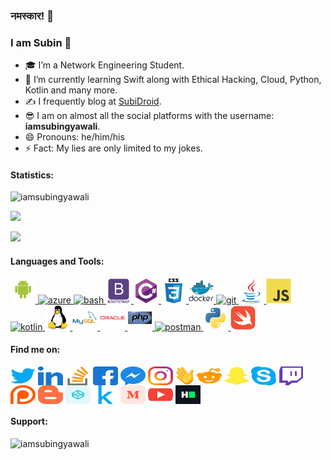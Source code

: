### नमस्कार! 🙏
### I am Subin 👋

- 🎓 I’m a Network Engineering Student.
- 🌱 I’m currently learning Swift along with Ethical Hacking, Cloud, Python, Kotlin and many more.
- ✍ I frequently blog at [SubiDroid](https://subidroid.com/).
- 😎 I am on almost all the social platforms with the username: **iamsubingyawali**.
- 😄 Pronouns: he/him/his
- ⚡ Fact: My lies are only limited to my jokes.

<h4 align="left">Statistics:</h4>

<p align="left"> <img src="https://komarev.com/ghpvc/?username=iamsubingyawali&label=Profile%20views&color=F03C2E&style=flat" alt="iamsubingyawali" /> </p>

<p align="left"><img width="500" src="https://github-readme-streak-stats.herokuapp.com/?user=iamsubingyawali&theme=blue-green"/></p>

<p align="left"><img width="500" src="https://github-readme-stats.vercel.app/api?username=iamsubingyawali&show_icons=true&count_private=true&theme=blue-green&custom_title=My GitHub Stats&hide=stars"/></p>

<h4 align="left">Languages and Tools:</h4>
<p align="left"> <a href="https://developer.android.com" target="_blank"> <img src="https://raw.githubusercontent.com/devicons/devicon/master/icons/android/android-original-wordmark.svg" alt="android" width="40" height="40"/> </a> <a href="https://azure.microsoft.com/en-in/" target="_blank"> <img src="https://www.vectorlogo.zone/logos/microsoft_azure/microsoft_azure-icon.svg" alt="azure" width="40" height="40"/> </a> <a href="https://www.gnu.org/software/bash/" target="_blank"> <img src="https://www.vectorlogo.zone/logos/gnu_bash/gnu_bash-icon.svg" alt="bash" width="40" height="40"/> </a> <a href="https://getbootstrap.com" target="_blank"> <img src="https://raw.githubusercontent.com/devicons/devicon/master/icons/bootstrap/bootstrap-plain-wordmark.svg" alt="bootstrap" width="40" height="40"/> </a> <a href="https://www.w3schools.com/cs/" target="_blank"> <img src="https://raw.githubusercontent.com/devicons/devicon/master/icons/csharp/csharp-original.svg" alt="csharp" width="40" height="40"/> </a> <a href="https://www.w3schools.com/css/" target="_blank"> <img src="https://raw.githubusercontent.com/devicons/devicon/master/icons/css3/css3-original-wordmark.svg" alt="css3" width="40" height="40"/> </a> <a href="https://www.docker.com/" target="_blank"> <img src="https://raw.githubusercontent.com/devicons/devicon/master/icons/docker/docker-original-wordmark.svg" alt="docker" width="40" height="40"/> </a> <a href="https://git-scm.com/" target="_blank"> <img src="https://www.vectorlogo.zone/logos/git-scm/git-scm-icon.svg" alt="git" width="40" height="40"/> </a> <a href="https://www.java.com" target="_blank"> <img src="https://raw.githubusercontent.com/devicons/devicon/master/icons/java/java-original.svg" alt="java" width="40" height="40"/> </a> <a href="https://developer.mozilla.org/en-US/docs/Web/JavaScript" target="_blank"> <img src="https://raw.githubusercontent.com/devicons/devicon/master/icons/javascript/javascript-original.svg" alt="javascript" width="40" height="40"/> </a> <a href="https://kotlinlang.org" target="_blank"> <img src="https://www.vectorlogo.zone/logos/kotlinlang/kotlinlang-icon.svg" alt="kotlin" width="40" height="40"/> </a> <a href="https://www.linux.org/" target="_blank"> <img src="https://raw.githubusercontent.com/devicons/devicon/master/icons/linux/linux-original.svg" alt="linux" width="40" height="40"/> </a> <a href="https://www.mysql.com/" target="_blank"> <img src="https://raw.githubusercontent.com/devicons/devicon/master/icons/mysql/mysql-original-wordmark.svg" alt="mysql" width="40" height="40"/> </a> <a href="https://www.oracle.com/" target="_blank"> <img src="https://raw.githubusercontent.com/devicons/devicon/master/icons/oracle/oracle-original.svg" alt="oracle" width="40" height="40"/> </a> <a href="https://www.php.net" target="_blank"> <img src="https://raw.githubusercontent.com/devicons/devicon/master/icons/php/php-original.svg" alt="php" width="40" height="40"/> </a> <a href="https://postman.com" target="_blank"> <img src="https://www.vectorlogo.zone/logos/getpostman/getpostman-icon.svg" alt="postman" width="40" height="40"/> </a> <a href="https://www.python.org" target="_blank"> <img src="https://raw.githubusercontent.com/devicons/devicon/master/icons/python/python-original.svg" alt="python" width="40" height="40"/> </a> <a href="https://developer.apple.com/swift/" target="_blank"> <img src="https://raw.githubusercontent.com/devicons/devicon/master/icons/swift/swift-original.svg" alt="swift" width="40" height="40"/> </a> </p>


<h4 align="left">Find me on:</h4>
<p align="left">
<a href="https://twitter.com/iamsubingyawali" target="blank"><img align="center" src="https://raw.githubusercontent.com/iamsubingyawali/iamsubingyawali/main/images/twitter.svg" alt="iamsubingyawali" height="30" width="40" /></a>
<a href="https://linkedin.com/in/iamsubingyawali" target="blank"><img align="center" src="https://raw.githubusercontent.com/iamsubingyawali/iamsubingyawali/main/images/linked-in-alt.svg" alt="iamsubingyawali" height="30" width="40" /></a>
<a href="https://stackoverflow.com/users/10875215" target="blank"><img align="center" src="https://raw.githubusercontent.com/iamsubingyawali/iamsubingyawali/main/images/stack-overflow.svg" alt="10875215" height="30" width="40" /></a>
<a href="https://fb.com/iamsubingyawali" target="blank"><img align="center" src="https://raw.githubusercontent.com/iamsubingyawali/iamsubingyawali/main/images/facebook.svg" alt="iamsubingyawali" height="30" width="40" /></a>
<a href="https://m.me/iamsubingyawali" target="blank"><img align="center" src="https://raw.githubusercontent.com/iamsubingyawali/iamsubingyawali/main/images/messenger.svg" alt="iamsubingyawali" height="30" width="40" /></a>
<a href="https://instagram.com/iamsubingyawali" target="blank"><img align="center" src="https://raw.githubusercontent.com/iamsubingyawali/iamsubingyawali/main/images/instagram.svg" alt="iamsubingyawali" height="30" width="40" /></a>
<a href="https://www.clubhouse.com/@iamsubingyawali" target="blank"><img align="center" src="https://raw.githubusercontent.com/iamsubingyawali/iamsubingyawali/main/images/clubhouse.png" alt="iamsubingyawali" height="30" width="30" /></a>
<a href="https://reddit.com/iamsubingyawali" target="blank"><img align="center" src="https://raw.githubusercontent.com/iamsubingyawali/iamsubingyawali/main/images/reddit.svg" alt="iamsubingyawali" height="30" width="40" /></a>
<a href="https://snapchat.com/add/iamsubingyawali" target="blank"><img align="center" src="https://raw.githubusercontent.com/iamsubingyawali/iamsubingyawali/main/images/snapchat.svg" alt="iamsubingyawali" height="30" width="40" /></a>
<a href="https://join.skype.com/invite/dUUbh3bgVewV" target="blank"><img align="center" src="https://raw.githubusercontent.com/iamsubingyawali/iamsubingyawali/main/images/skype.svg" alt="iamsubingyawali" height="30" width="40" /></a>
<a href="https://twitch.com/iamsubingyawali" target="blank"><img align="center" src="https://raw.githubusercontent.com/iamsubingyawali/iamsubingyawali/main/images/twitch.svg" alt="iamsubingyawali" height="30" width="40" /></a>
<a href="https://patreon.com/iamsubingyawali" target="blank"><img align="center" src="https://raw.githubusercontent.com/iamsubingyawali/iamsubingyawali/main/images/patreon.svg" alt="iamsubingyawali" height="30" width="40" /></a>
<a href="https://subidroid.blogspot.com/" target="blank"><img align="center" src="https://raw.githubusercontent.com/iamsubingyawali/iamsubingyawali/main/images/blogger.svg" alt="iamsubingyawali" height="30" width="40" /></a>
<a href="https://codepen.io/iamsubingyawali" target="blank"><img align="center" src="https://raw.githubusercontent.com/iamsubingyawali/iamsubingyawali/main/images/codepen.svg" alt="iamsubingyawali" height="30" width="40" /></a>
<a href="https://kaggle.com/iamsubingyawali" target="blank"><img align="center" src="https://raw.githubusercontent.com/iamsubingyawali/iamsubingyawali/main/images/kaggle.svg" alt="iamsubingyawali" height="30" width="40" /></a>
<a href="https://medium.com/@iamsubingyawali" target="blank"><img align="center" src="https://raw.githubusercontent.com/iamsubingyawali/iamsubingyawali/main/images/medium.svg" alt="@iamsubingyawali" height="30" width="40" /></a>
<a href="https://www.youtube.com/channel/UCfs34Pp1C-RfF4mnrgIXPCw" target="blank"><img align="center" src="https://raw.githubusercontent.com/iamsubingyawali/iamsubingyawali/main/images/youtube.svg" alt="subidroid" height="30" width="40" /></a>
<a href="https://www.hackerrank.com/iamsubingyawali" target="blank"><img align="center" src="https://raw.githubusercontent.com/iamsubingyawali/iamsubingyawali/main/images/hackerrank.svg" alt="iamsubingyawali" height="30" width="40" /></a>
</p>

<h4 align="left">Support:</h4>
<p><a href="https://www.buymeacoffee.com/iamsubingyawali"> <img align="left" src="https://cdn.buymeacoffee.com/buttons/v2/default-yellow.png" width="200" alt="iamsubingyawali" /></a></p><br><br>

